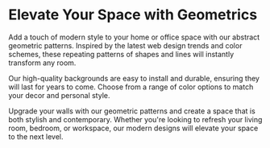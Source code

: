 <!--font:Poppins-->

# Elevate Your Space with Geometrics

Add a touch of modern style to your home or office space with our abstract geometric patterns. Inspired by the latest web design trends and color schemes, these repeating patterns of shapes and lines will instantly transform any room.

Our high-quality backgrounds are easy to install and durable, ensuring they will last for years to come. Choose from a range of color options to match your decor and personal style.

Upgrade your walls with our geometric patterns and create a space that is both stylish and contemporary. Whether you're looking to refresh your living room, bedroom, or workspace, our modern designs will elevate your space to the next level.

<!--

Write me markdown content of website with wallpaper:

"A wallpaper with a repeating pattern of abstract geometric shapes and patterns, inspired by web design trends and color schemes."

The header of the page should not be copy of the text but rather a real content of the website which is using this wallpaper.


---


# Geometric Wallpaper for Modern Spaces

Transform your space with our abstract geometric wallpaper, inspired by the latest web design trends and color schemes. The repeating pattern of shapes and lines adds a modern touch to any room, from living rooms to home offices.

Our high-quality wallpaper is easy to install and durable, ensuring it will last for years to come. Choose from a range of color options to match your decor and personal style.

Upgrade your walls with our geometric wallpaper and create a space that is both stylish and contemporary.


---


Heading should not include word "wallpaper". The website should not be about the wallpaper itself, wallpaper is just a related background, rewrite whole content.


---


# Elevate Your Space with Modern Geometric Design

Looking to add a touch of modern style to your home or office space? Our abstract geometric pattern is the perfect choice. Inspired by the latest web design trends and color schemes, this repeating pattern of shapes and lines will instantly transform any room.

Our high-quality background option is easy to install and durable, ensuring it will last for years to come. Choose from a range of color options to match your decor and personal style.

Upgrade your walls with our geometric design and create a space that is both stylish and contemporary. Whether you're looking to refresh your living room, bedroom, or workspace, our modern geometric design will elevate your space to the next level.


---


Heading is too long, rewrite whole content.


---


# Modernize Your Space with Abstract Geometric Design

Looking to add a touch of modern style to your home or office space? Our abstract geometric design is the perfect choice. Inspired by the latest web design trends and color schemes, this repeating pattern of shapes and lines will instantly transform any room.

Our high-quality background option is easy to install and durable, ensuring it will last for years to come. Choose from a range of color options to match your decor and personal style.

Upgrade your walls with our geometric design and create a space that is both stylish and contemporary. Whether you're looking to refresh your living room, bedroom, or workspace, our modern geometric design will elevate your space to the next level.


---


Heading is too long, rewrite whole content.


---


# Elevate Your Space with Abstract Geometric Patterns

Add a touch of modern style to your home or office space with our abstract geometric patterns. Inspired by the latest web design trends and color schemes, these repeating patterns of shapes and lines will instantly transform any room.

Our high-quality backgrounds are easy to install and durable, ensuring they will last for years to come. Choose from a range of color options to match your decor and personal style.

Upgrade your walls with our geometric patterns and create a space that is both stylish and contemporary. Whether you're looking to refresh your living room, bedroom, or workspace, our modern designs will elevate your space to the next level.


---


Write me a Google font which is best fitting for the website.

Pick from the list:
- Dancing Script
- Playfair Display
- Roboto
- Alegreya
- Exo 2
- Poppins
- Inter
- Raleway
- Great Vibes
- Barlow Condensed
- Lobster
- Montserrat
- Open Sans
- Orbitron
- IBM Plex Sans
- Lato
- Futura


Write just the font name nothing else.


---


Poppins

-->
